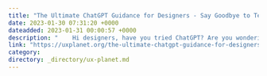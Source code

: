 ```yaml
---
title: "The Ultimate ChatGPT Guidance for Designers - Say Goodbye to Tedious Tasks"
date: 2023-01-30 07:31:20 +0000
dateadded: 2023-01-31 00:00:57 +0000
description: "    Hi designers, have you tried ChatGPT? Are you wondering how can we use it to improve our efficiency in daily life?  Continue reading on UX Planet »  "
link: "https://uxplanet.org/the-ultimate-chatgpt-guidance-for-designers-say-goodbye-to-tedious-tasks-1e0e18da1506?source=rss----819cc2aaeee0---4"
category:
directory: _directory/ux-planet.md
---
```


